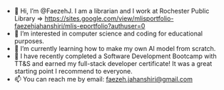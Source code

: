- 👋 Hi, I’m @FaezehJ. I am a librarian and I work at Rochester Public Library => https://sites.google.com/view/mlisportfolio-faezehjahanshiri/mlis-eportfolio?authuser=0
- 👀 I’m interested in computer science and coding for educational purposes.
- 🌱 I’m currently learning how to make my own AI model from scratch. 
- 💞️ I have recently completed a Software Development Bootcamp with TT&S and earned my full-stack developer certificate! It was a great starting point I recommend to everyone.
- 📫 You can reach me by email: faezeh.jahanshiri@gmail.com

<!---
FaezehJ/FaezehJ is a ✨ special ✨ repository because its `README.md` (this file) appears on your GitHub profile.
You can click the Preview link to take a look at your changes.
--->
